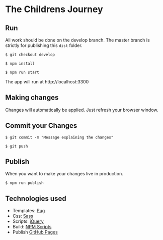 # The Childrens Journey

## Run
All work should be done on the develop branch. The master branch is strictly for publishing this `dist` folder.

```
$ git checkout develop
```

```
$ npm install
```

```
$ npm run start
```
The app will run at http://localhost:3300


## Making changes
Changes will automatically be applied. Just refresh your browser window.

## Commit your Changes

```
$ git commit -m "Message explaining the changes"
```

```
$ git push
```

## Publish
When you want to make your changes live in production.

```
$ npm run publish
```


## Technologies used

* Templates: [Pug](https://pugjs.org/api/getting-started.html)
* Css: [Sass](http://sass-lang.com/)
* Scripts: [jQuery](https://jquery.com/)
* Build: [NPM Scripts](https://docs.npmjs.com/misc/scripts)
* Publish [GitHub Pages](https://pages.github.com/)
